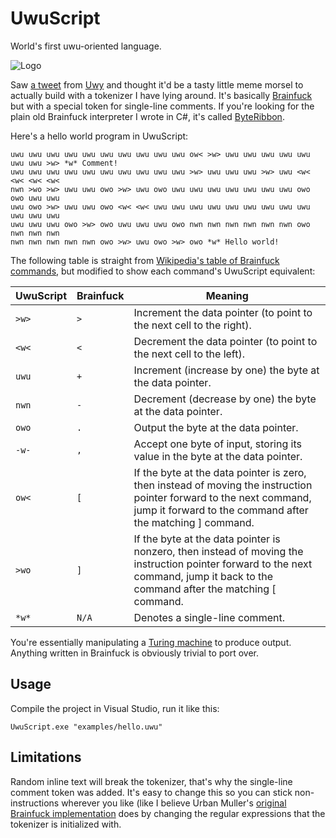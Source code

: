# UwuScript
World's first uwu-oriented language.

![Logo](https://github.com/lambdacasserole/uwuscript/raw/master/assets/logo.png)

Saw [a tweet](https://twitter.com/UwyBBQ/status/757959990359523328) from [Uwy](https://github.com/Uwy) and thought it'd be a tasty little meme morsel to actually build with a tokenizer I have lying around. It's basically [Brainfuck](https://en.wikipedia.org/wiki/Brainfuck) but with a special token for single-line comments. If you're looking for the plain old Brainfuck interpreter I wrote in C#, it's called [ByteRibbon](https://github.com/lambdacasserole/byteribbon).

Here's a hello world program in UwuScript:

```
uwu uwu uwu uwu uwu uwu uwu uwu uwu uwu ow< >w> uwu uwu uwu uwu uwu uwu uwu >w> *w* Comment!
uwu uwu uwu uwu uwu uwu uwu uwu uwu uwu >w> uwu uwu uwu >w> uwu <w< <w< <w< <w< 
nwn >wo >w> uwu uwu owo >w> uwu owo uwu uwu uwu uwu uwu uwu uwu owo owo uwu uwu 
uwu owo >w> uwu uwu owo <w< <w< uwu uwu uwu uwu uwu uwu uwu uwu uwu uwu uwu uwu 
uwu uwu uwu owo >w> owo uwu uwu uwu owo nwn nwn nwn nwn nwn nwn owo nwn nwn nwn 
nwn nwn nwn nwn nwn owo >w> uwu owo >w> owo *w* Hello world!
```

The following table is straight from [Wikipedia's table of Brainfuck commands](https://en.wikipedia.org/wiki/Brainfuck#Commands), but modified to show each command's UwuScript equivalent:

|  UwuScript  |  Brainfuck  | Meaning                                                                                                                                                                           |
|-------------|-------------|-----------------------------------------------------------------------------------------------------------------------------------------------------------------------------------|
| `>w>`       | `>`         | Increment the data pointer (to point to the next cell to the right).                                                                                                              |
| `<w<`       | `<`         | Decrement the data pointer (to point to the next cell to the left).                                                                                                               |
| `uwu`       | `+`         | Increment (increase by one) the byte at the data pointer.                                                                                                                         |
| `nwn`       | `-`         | Decrement (decrease by one) the byte at the data pointer.                                                                                                                         |
| `owo`       | `.`         | Output the byte at the data pointer.                                                                                                                                              |
| `-w-`       | `,`         | Accept one byte of input, storing its value in the byte at the data pointer.                                                                                                      |
| `ow<`       | `[`         | If the byte at the data pointer is zero, then instead of moving the instruction pointer forward to the next command, jump it forward to the command after the matching ] command. |
| `>wo`       | `]`         | If the byte at the data pointer is nonzero, then instead of moving the instruction pointer forward to the next command, jump it back to the command after the matching [ command. |
| `*w*`       | `N/A`       | Denotes a single-line comment.                                                                                                                                                    |

You're essentially manipulating a [Turing machine](https://en.wikipedia.org/wiki/Turing_machine) to produce output. Anything written in Brainfuck is obviously trivial to port over.

## Usage

Compile the project in Visual Studio, run it like this:

```
UwuScript.exe "examples/hello.uwu"
```

## Limitations

Random inline text will break the tokenizer, that's why the single-line comment token was added. It's easy to change this so you can stick non-instructions wherever you like (like I believe Urban Muller's [original Brainfuck implementation](https://gist.github.com/rdebath/0ca09ec0fdcf3f82478f) does by changing the regular expressions that the tokenizer is initialized with.
